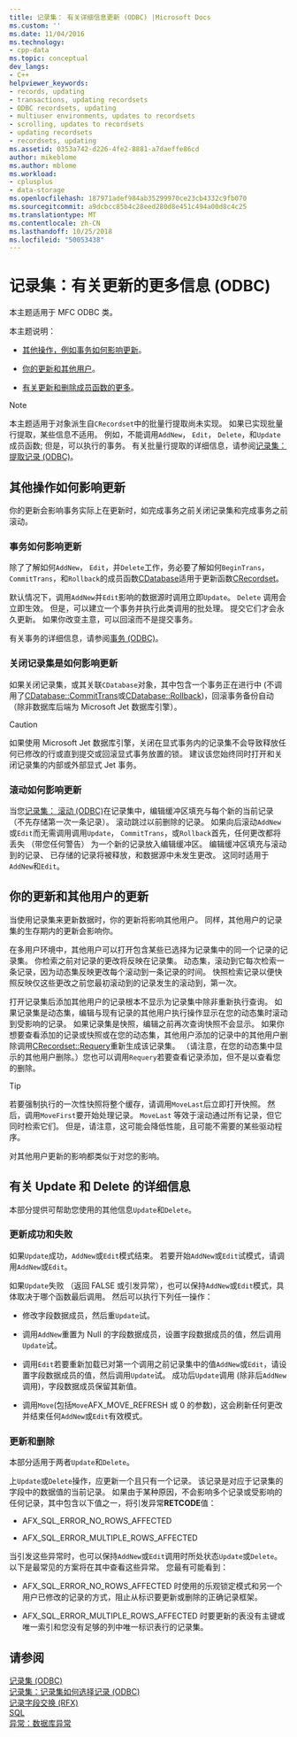 ```yaml
---
title: 记录集： 有关详细信息更新 (ODBC) |Microsoft Docs
ms.custom: ''
ms.date: 11/04/2016
ms.technology:
- cpp-data
ms.topic: conceptual
dev_langs:
- C++
helpviewer_keywords:
- records, updating
- transactions, updating recordsets
- ODBC recordsets, updating
- multiuser environments, updates to recordsets
- scrolling, updates to recordsets
- updating recordsets
- recordsets, updating
ms.assetid: 0353a742-d226-4fe2-8881-a7daeffe86cd
author: mikeblome
ms.author: mblome
ms.workload:
- cplusplus
- data-storage
ms.openlocfilehash: 187971adef984ab35299970ce23cb4332c9fb070
ms.sourcegitcommit: a9dcbcc85b4c28eed280d8e451c494a00d8c4c25
ms.translationtype: MT
ms.contentlocale: zh-CN
ms.lasthandoff: 10/25/2018
ms.locfileid: "50053438"
---
```

# <a name="recordset-more-about-updates-odbc"></a>记录集：有关更新的更多信息 (ODBC)

本主题适用于 MFC ODBC 类。

本主题说明：

- [其他操作，例如事务如何影响更新](#_core_how_transactions_affect_updates)。

- [你的更新和其他用户](#_core_your_updates_and_the_updates_of_other_users)。

- [有关更新和删除成员函数的更多](#_core_more_about_update_and_delete)。

> [!NOTE]
>  本主题适用于对象派生自`CRecordset`中的批量行提取尚未实现。 如果已实现批量行提取，某些信息不适用。 例如，不能调用`AddNew`， `Edit`， `Delete`，和`Update`成员函数; 但是，可以执行的事务。 有关批量行提取的详细信息，请参阅[记录集： 提取记录 (ODBC)](../../data/odbc/recordset-fetching-records-in-bulk-odbc.md)。

##  <a name="_core_how_other_operations_affect_updates"></a> 其他操作如何影响更新

你的更新会影响事务实际上在更新时，如完成事务之前关闭记录集和完成事务之前滚动。

###  <a name="_core_how_transactions_affect_updates"></a> 事务如何影响更新

除了了解如何`AddNew`， `Edit`，并`Delete`工作，务必要了解如何`BeginTrans`， `CommitTrans`，和`Rollback`的成员函数[CDatabase](../../mfc/reference/cdatabase-class.md)适用于更新函数[CRecordset](../../mfc/reference/crecordset-class.md)。

默认情况下，调用`AddNew`并`Edit`影响的数据源时调用立即`Update`。 `Delete` 调用会立即生效。 但是，可以建立一个事务并执行此类调用的批处理。 提交它们才会永久更新。 如果你改变主意，可以回滚而不是提交事务。

有关事务的详细信息，请参阅[事务 (ODBC)](../../data/odbc/transaction-odbc.md)。

###  <a name="_core_how_closing_the_recordset_affects_updates"></a> 关闭记录集是如何影响更新

如果关闭记录集，或其关联`CDatabase`对象，其中包含一个事务正在进行中 (不调用了[CDatabase::CommitTrans](../../mfc/reference/cdatabase-class.md#committrans)或[CDatabase::Rollback](../../mfc/reference/cdatabase-class.md#rollback))，回滚事务备份自动 （除非数据库后端为 Microsoft Jet 数据库引擎）。

> [!CAUTION]
>  如果使用 Microsoft Jet 数据库引擎，关闭在显式事务内的记录集不会导致释放任何已修改的行或直到提交或回滚显式事务放置的锁。 建议该您始终同时打开和关闭记录集的内部或外部显式 Jet 事务。

###  <a name="_core_how_scrolling_affects_updates"></a> 滚动如何影响更新

当您[记录集： 滚动 (ODBC)](../../data/odbc/recordset-scrolling-odbc.md)在记录集中，编辑缓冲区填充与每个新的当前记录 （不先存储第一次一条记录）。 滚动跳过以前删除的记录。 如果向后滚动`AddNew`或`Edit`而无需调用调用`Update`， `CommitTrans`，或`Rollback`首先，任何更改都将丢失 （带您任何警告） 为一个新的记录放入编辑缓冲区。 编辑缓冲区填充与滚动到的记录、 已存储的记录将被释放，和数据源中未发生更改。 这同时适用于`AddNew`和`Edit`。

##  <a name="_core_your_updates_and_the_updates_of_other_users"></a> 你的更新和其他用户的更新

当使用记录集来更新数据时，你的更新将影响其他用户。 同样，其他用户的记录集的生存期内的更新会影响你。

在多用户环境中，其他用户可以打开包含某些已选择为记录集中的同一个记录的记录集。 你检索之前对记录的更改将反映在记录集。 动态集，滚动到它每次检索一条记录，因为动态集反映更改每个滚动到一条记录的时间。 快照检索记录以便快照反映仅这些更改之前您最初滚动到的记录发生的滚动到，第一次。

打开记录集后添加其他用户的记录根本不显示为记录集中除非重新执行查询。 如果记录集是动态集，编辑与现有记录的其他用户执行操作显示在您的动态集时滚动到受影响的记录。 如果记录集是快照，编辑之前再次查询快照不会显示。 如果你想要查看添加的记录或快照或在您的动态集，其他用户添加的记录中的其他用户删除调用[CRecordset::Requery](../../mfc/reference/crecordset-class.md#requery)重新生成该记录集。 （请注意，在您的动态集中显示的其他用户删除。）您也可以调用`Requery`若要查看记录添加，但不是以查看您的删除。

> [!TIP]
>  若要强制执行的一次性快照将整个缓存，请调用`MoveLast`后立即打开快照。 然后，调用`MoveFirst`要开始处理记录。 `MoveLast` 等效于滚动通过所有记录，但它同时检索它们。 但是，请注意，这可能会降低性能，且可能不需要的某些驱动程序。

对其他用户更新的影响都类似于对您的影响。

##  <a name="_core_more_about_update_and_delete"></a> 有关 Update 和 Delete 的详细信息

本部分提供可帮助您使用的其他信息`Update`和`Delete`。

### <a name="update-success-and-failure"></a>更新成功和失败

如果`Update`成功，`AddNew`或`Edit`模式结束。 若要开始`AddNew`或`Edit`试模式，请调用`AddNew`或`Edit`。

如果`Update`失败 （返回 FALSE 或引发异常），也可以保持`AddNew`或`Edit`模式，具体取决于哪个函数最后调用。 然后可以执行下列任一操作：

- 修改字段数据成员，然后重`Update`试。

- 调用`AddNew`重置为 Null 的字段数据成员，设置字段数据成员的值，然后调用`Update`试。

- 调用`Edit`若要重新加载已对第一个调用之前记录集中的值`AddNew`或`Edit`，请设置字段数据成员的值，然后调用`Update`试。 成功后`Update`调用 (除非后`AddNew`调用)，字段数据成员保留其新值。

- 调用`Move`(包括`Move`AFX_MOVE_REFRESH 或 0 的参数)，这会刷新任何更改并结束任何`AddNew`或`Edit`有效模式。

### <a name="update-and-delete"></a>更新和删除

本部分适用于两者`Update`和`Delete`。

上`Update`或`Delete`操作，应更新一个且只有一个记录。 该记录是对应于记录集的字段中的数据值的当前记录。 如果由于某种原因，不会影响多个记录或受影响的任何记录，其中包含以下值之一，将引发异常**RETCODE**值：

- AFX_SQL_ERROR_NO_ROWS_AFFECTED

- AFX_SQL_ERROR_MULTIPLE_ROWS_AFFECTED

当引发这些异常时，也可以保持`AddNew`或`Edit`调用时所处状态`Update`或`Delete`。 以下是最常见的方案将在其中查看这些异常。 您最有可能看到：

- AFX_SQL_ERROR_NO_ROWS_AFFECTED 时使用的乐观锁定模式和另一个用户已修改的记录的方式，阻止从标识要更新或删除的正确记录框架。

- AFX_SQL_ERROR_MULTIPLE_ROWS_AFFECTED 时要更新的表没有主键或唯一索引和您没有足够的列中唯一标识表行的记录集。

## <a name="see-also"></a>请参阅

[记录集 (ODBC)](../../data/odbc/recordset-odbc.md)<br/>
[记录集：记录集如何选择记录 (ODBC)](../../data/odbc/recordset-how-recordsets-select-records-odbc.md)<br/>
[记录字段交换 (RFX)](../../data/odbc/record-field-exchange-rfx.md)<br/>
[SQL](../../data/odbc/sql.md)<br/>
[异常：数据库异常](../../mfc/exceptions-database-exceptions.md)